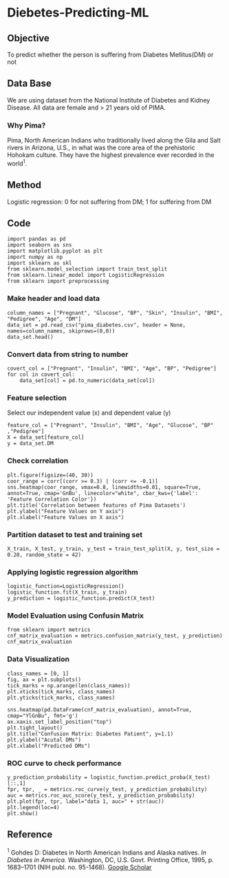 # Diebetes-Predicting-ML

## Objective
To predict whether the person is suffering from Diabetes Mellitus(DM) or not 
## Data Base
We are using dataset from the National Institute of Diabetes and Kidney Disease.
All data are female and > 21 years old of PIMA.
### Why Pima?
Pima, North American Indians who traditionally lived along the Gila and Salt rivers in Arizona, U.S., in what was the core area of the prehistoric Hohokam culture. They have the highest prevalence ever recorded in the world<sup>1</sup>.
## Method
Logistic regression: 0 for not suffering from DM; 1 for suffering from DM

## Code 

```
import pandas as pd 
import seaborn as sns
import matplotlib.pyplot as plt
import numpy as np
import sklearn as skl
from sklearn.model_selection import train_test_split
from sklearn.linear_model import LogisticRegression
from sklearn import preprocessing
```
### Make header and load data
```
column_names = ["Pregnant", "Glucose", "BP", "Skin", "Insulin", "BMI", "Pedigree", "Age", "DM"]
data_set = pd.read_csv("pima_diabetes.csv", header = None, names=column_names, skiprows=(0,0))
data_set.head()
```
### Convert data from string to number
```
covert_col = ["Pregnant", "Insulin", "BMI", "Age", "BP", "Pedigree"]
for col in covert_col:
    data_set[col] = pd.to_numeric(data_set[col])
```
### Feature selection
Select our independent value (x) and dependent value (y)
```# Feature selection
feature_col = ["Pregnant", "Insulin", "BMI", "Age", "Glucose", "BP" ,"Pedigree"]
X = data_set[feature_col]
y = data_set.DM
```
### Check correlation 
```corr = data_set.corr()
plt.figure(figsize=(40, 30))
coor_range = corr[(corr >= 0.3) | (corr <= -0.1)]
sns.heatmap(coor_range, vmax=0.8, linewidths=0.01, square=True, annot=True, cmap='GnBu', linecolor="white", cbar_kws={'label': 'Feature Correlation Color'})
plt.title('Correlation between features of Pima Datasets')
plt.ylabel("Feature Values on Y axis")
plt.xlabel("Feature Values on X axis")
```

### Partition dataset to test and training set 
```
X_train, X_test, y_train, y_test = train_test_split(X, y, test_size = 0.20, random_state = 42) 
```

### Applying logistic regression algorithm
```
logistic_function=LogisticRegression()
logistic_function.fit(X_train, y_train)
y_prediction = logistic_function.predict(X_test)
```

### Model Evaluation using Confusin Matrix
```
from sklearn import metrics
cnf_matrix_evaluation = metrics.confusion_matrix(y_test, y_prediction)
cnf_matrix_evaluation
```
### Data Visualization
```
class_names = [0, 1]
fig, ax = plt.subplots()
tick_marks = np.arange(len(class_names))
plt.xticks(tick_marks, class_names)
plt.yticks(tick_marks, class_names)

sns.heatmap(pd.DataFrame(cnf_matrix_evaluation), annot=True, cmap="YlGnBu", fmt='g')
ax.xaxis.set_label_position("top")
plt.tight_layout()
plt.title("Confusion Matrix: Diabetes Patient", y=1.1)
plt.ylabel("Acutal DMs")
plt.xlabel("Predicted DMs")
```

### ROC curve to check performance
```
y_prediction_probability = logistic_function.predict_proba(X_test)[::,1]
fpr, tpr, _ = metrics.roc_curve(y_test, y_prediction_probability)
auc = metrics.roc_auc_score(y_test, y_prediction_probability)
plt.plot(fpr, tpr, label="data 1, auc=" + str(auc))
plt.legend(loc=4)
plt.show()
```


## Reference
<sup>1</sup> Gohdes D: Diabetes in North American Indians and Alaska natives. *In Diabetes in America.* Washington, DC, U.S. Govt. Printing Office, 1995, p. 1683–1701 (NIH publ. no. 95-1468). [Google Scholar](https://care.diabetesjournals.org/lookup/google-scholar?link_type=googlescholar&gs_type=article&q_txt=Gohdes+D%3A+Diabetes+in+North+American+Indians+and+Alaska+natives.+In+Diabetes+in+America.+Washington%2C+DC%2C+U.S.+Govt.+Printing+Office%2C+1995%2C+p.+1683%E2%80%931701+(NIH+publ.+no.+95-1468))

